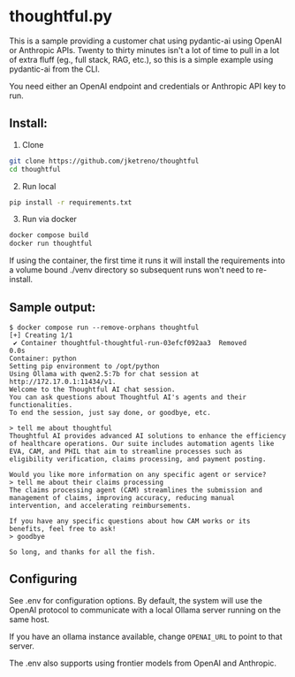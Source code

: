 # thoughtful.py

This is a sample providing a customer chat using pydantic-ai
using OpenAI or Anthropic APIs. Twenty to thirty minutes
isn't a lot of time to pull in a lot of extra fluff (eg., full stack,
RAG, etc.), so this is a simple example using pydantic-ai from the CLI.

You need either an OpenAI endpoint and credentials or Anthropic API key
to run.

## Install:

1. Clone
  ```bash
  git clone https://github.com/jketreno/thoughtful
  cd thoughtful
  ```

2. Run local
  ```bash
  pip install -r requirements.txt
  ```

3. Run via docker
  ```bash
  docker compose build
  docker run thoughtful
  ```

If using the container, the first time it runs it will install the
requirements into a volume bound ./venv directory so subsequent
runs won't need to re-install.

## Sample output:

```
$ docker compose run --remove-orphans thoughtful
[+] Creating 1/1
 ✔ Container thoughtful-thoughtful-run-03efcf092aa3  Removed                                 0.0s 
Container: python
Setting pip environment to /opt/python
Using Ollama with qwen2.5:7b for chat session at http://172.17.0.1:11434/v1.
Welcome to the Thoughtful AI chat session.
You can ask questions about Thoughtful AI's agents and their functionalities.
To end the session, just say done, or goodbye, etc.

> tell me about thoughtful
Thoughtful AI provides advanced AI solutions to enhance the efficiency of healthcare operations. Our suite includes automation agents like EVA, CAM, and PHIL that aim to streamline processes such as eligibility verification, claims processing, and payment posting.

Would you like more information on any specific agent or service?
> tell me about their claims processing
The claims processing agent (CAM) streamlines the submission and management of claims, improving accuracy, reducing manual intervention, and accelerating reimbursements.

If you have any specific questions about how CAM works or its benefits, feel free to ask!
> goodbye

So long, and thanks for all the fish.
```

## Configuring

See .env for configuration options. By default, the system
will use the OpenAI protocol to communicate with a local
Ollama server running on the same host.

If you have an ollama instance available, change `OPENAI_URL`
to point to that server.

The .env also supports using frontier models from OpenAI
and Anthropic.